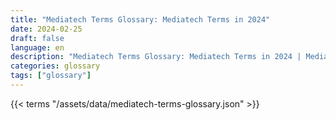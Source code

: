 ```yaml
---
title: "Mediatech Terms Glossary: Mediatech Terms in 2024"  
date: 2024-02-25
draft: false
language: en
description: "Mediatech Terms Glossary: Mediatech Terms in 2024 | Mediatech Terms Glossary"
categories: glossary
tags: ["glossary"]
---
```


{{< terms "/assets/data/mediatech-terms-glossary.json" >}}
